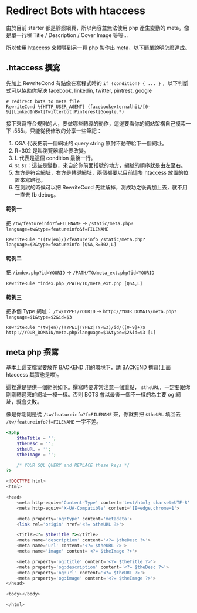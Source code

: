 # Redirect Bots with htaccess

由於目前 starter 都是靜態網頁，所以內容並無法使用 php 產生變動的 meta。像是單一行程 Title / Description / Cover Image 等等...

所以使用 htaccess 來轉導到另一頁 php 製作出 meta，以下簡單說明怎麼達成。

## .htaccess 撰寫

先加上 RewriteCond 有點像在寫程式時的 `if (condition) { ... }` ，以下判斷式可以協助你解決 facebook, linkedin, twitter, pintrest, google

```
# redirect bots to meta file
RewriteCond %{HTTP_USER_AGENT} (facebookexternalhit/[0-9]|LinkedInBot|Twitterbot|Pinterest|Google.*)
```

接下來寫符合規則的人，要做哪些轉導的動作，這邊要看你的網站架構自己摸索一下 :555:，只能從我修改的分享一些筆記：

1. QSA 代表把前一個網址的 query string 原封不動帶給下一個網址。
2. R=302 是叫瀏覽器網址要改變。
3. L 代表是這個 condition 最後一行。
4. `$1` `$2`：這些是變數，來自於你前面括號的地方，編號的順序就是由左至右。
5. 左方是符合網址，右方是轉導網址，兩個都要以目前這隻 htaccess 放置的位置來寫路徑。
6. 在測試的時候可以把 RewriteCond 先註解掉，測成功之後再加上去，就不用一直去 fb debug。

#### 範例一

把 `/tw/featureinfo?f=FILENAME` -> `/static/meta.php?language=tw&type=featureinfo&f=FILENAME`

```
RewriteRule ^((tw|en)/)?featureinfo /static/meta.php?language=$2&type=featureinfo [QSA,R=302,L]
```

#### 範例二

把 `/index.php?id=YOURID` -> `/PATH/TO/meta_ext.php?id=YOURID`

```
RewriteRule ^index.php /PATH/TO/meta_ext.php [QSA,L]
```

#### 範例三

把多個 Type 網址： `/tw/TYPE1/YOURID` -> `http://YOUR_DOMAIN/meta.php?language=$1&type=$2&id=$3`

```
RewriteRule ^(tw|en)/(TYPE1|TYPE2|TYPE3)/id/([0-9]+)$ http://YOUR_DOMAIN/meta.php?language=$1&type=$2&id=$3 [L]
```

## meta php 撰寫

基本上這支檔案要放在 BACKEND 用的環境下，請 BACKEND 撰寫(上面 htaccess 其實也是啦)。

這裡還是提供一個範例如下。撰寫時要非常注意一個重點， `$theURL`，一定要跟你剛剛轉過來的網址一模一樣。否則 BOTS 會以最後一個不一樣的為主要 og 網址，就會失敗。

像是你剛剛是從 `/tw/featureinfo?f=FILENAME` 來，你就要把 `$theURL` 填回去 `/tw/featureinfo?f=FILENAME` 一字不差。

```php
<?php
	$theTitle = '';
	$theDesc = '';
	$theURL = '';
	$theImage = '';

	/* YOUR SQL QUERY and REPLACE these keys */
?>

<!DOCTYPE html>
<html>

<head>
	<meta http-equiv='Content-Type' content='text/html; charset=UTF-8' />
	<meta http-equiv='X-UA-Compatible' content='IE=edge,chrome=1'>

	<meta property='og:type' content='metadata'>
	<link rel='origin' href='<?= $theURL ?>'>

	<title><?= $theTitle ?></title>
	<meta name='description' content='<?= $theDesc ?>'>
	<meta name='url' content='<?= $theURL ?>'>
	<meta name='image' content='<?= $theImage ?>'>

	<meta property='og:title' content='<?= $theTitle ?>'>
	<meta property='og:description' content='<?= $theDesc ?>'>
	<meta property='og:url' content='<?= $theURL ?>'>
	<meta property='og:image' content='<?= $theImage ?>'>
</head>

<body></body>

</html>

```

